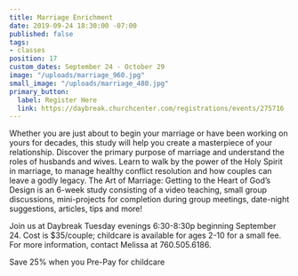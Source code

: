 ```yaml
---
title: Marriage Enrichment
date: 2019-09-24 18:30:00 -07:00
published: false
tags:
- classes
position: 17
custom_dates: September 24 - October 29
image: "/uploads/marriage_960.jpg"
small_image: "/uploads/marriage_480.jpg"
primary_button:
  label: Register Here
  link: https://daybreak.churchcenter.com/registrations/events/275716
---
```


Whether you are just about to begin your marriage or have been working on yours for decades, this study will help you create a masterpiece of your relationship. Discover the primary purpose of marriage and understand the roles of husbands and wives. Learn to walk by the power of the Holy Spirit in marriage, to manage healthy conflict resolution and how couples can leave a godly legacy. The Art of Marriage: Getting to the Heart of God’s Design is an 6-week study consisting of a video teaching, small group discussions, mini-projects for completion during group meetings, date-night suggestions, articles, tips and more!

Join us at Daybreak Tuesday evenings 6:30-8:30p beginning September 24. Cost is $35/couple; childcare is available for ages 2-10 for a small fee. For more information, contact Melissa at 760.505.6186.

Save 25% when you Pre-Pay for childcare